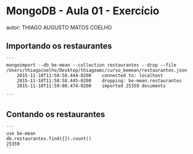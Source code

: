 # MongoDB - Aula 01 - Exercício
autor: THIAGO AUGUSTO MATOS COELHO

## Importando os restaurantes

    ```
    mongoimport --db be-mean --collection restaurantes --drop --file /Users/thiagocoelho/Desktop/thiagoamc/curso_bemean/restaurantes.json
		2015-11-10T11:58:58.444-0200	connected to: localhost
		2015-11-10T11:58:58.445-0200	dropping: be-mean.restaurantes
		2015-11-10T11:59:00.474-0200	imported 25359 documents

    ```

## Contando os restaurantes

	```
	use be-mean
	db.restaurantes.find({}).count()
	25359
	``
